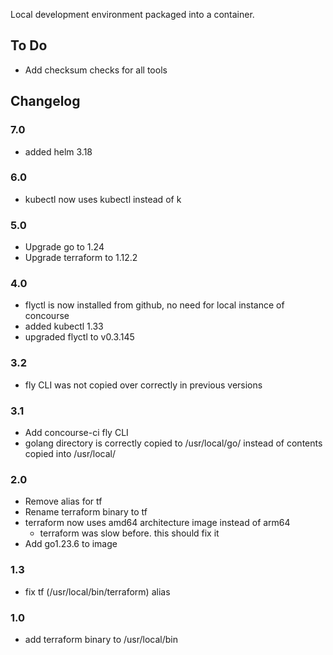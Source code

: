 Local development environment packaged into a container.

## To Do
- Add checksum checks for all tools

## Changelog
### 7.0
- added helm 3.18
### 6.0
- kubectl now uses kubectl instead of k
### 5.0
- Upgrade go to 1.24
- Upgrade terraform to 1.12.2
### 4.0
- flyctl is now installed from github, no need for local instance of concourse
- added kubectl 1.33
- upgraded flyctl to v0.3.145
### 3.2
- fly CLI was not copied over correctly in previous versions
### 3.1
- Add concourse-ci fly CLI
- golang directory is correctly copied to /usr/local/go/ instead of contents copied into /usr/local/
### 2.0
- Remove alias for tf
- Rename terraform binary to tf
- terraform now uses amd64 architecture image instead of arm64
    - terraform was slow before. this should fix it
- Add go1.23.6 to image
### 1.3
- fix tf (/usr/local/bin/terraform) alias
### 1.0
- add terraform binary to /usr/local/bin
